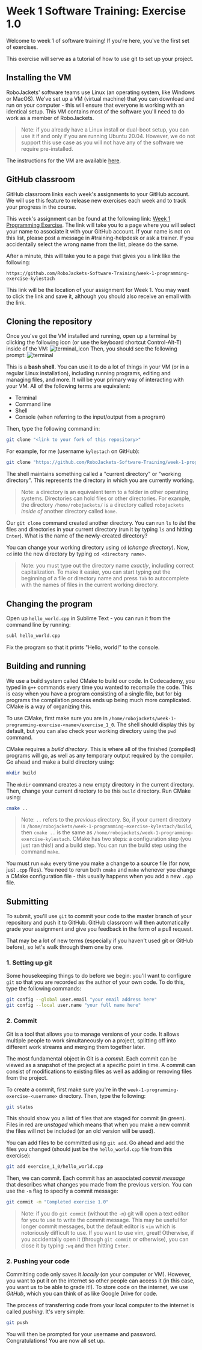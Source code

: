 # Week 1 Software Training: Exercise 1.0

Welcome to week 1 of software training! If you're here, you've the first set of exercises.

This exercise will serve as a tutorial of how to use git to set up your project.

## Installing the VM
RoboJackets' software teams use Linux (an operating system, like Windows or MacOS). We've set up a VM (virtual machine) that you can download and run on your computer - this will ensure that everyone is working with an identical setup. This VM contains most of the software you'll need to do work as a member of RoboJackets.

> Note: if you already have a Linux install or dual-boot setup, you can use it if and only if you are running Ubuntu 20.04. However, we do not support this use case as you will not have any of the software we require pre-installed.

The instructions for the VM are available [here]().

## GitHub classroom
GitHub classroom links each week's assignments to your GitHub account. We will use this feature to release new exercises each week and to track your progress in the course.

This week's assignment can be found at the following link:
[Week 1 Programming Exercise](https://classroom.github.com/a/HkIuITsO). The link will take you to a page where you will select your name to associate it with your GitHub account. If your name is not on this list, please post a message in #training-helpdesk or ask a trainer. If you accidentally select the wrong name from the list, please do the same.

After a minute, this will take you to a page that gives you a link like the following:
```
https://github.com/RoboJackets-Software-Training/week-1-programming-exercise-kylestach
```
This link will be the location of your assignment for Week 1. You may want to click the link and save it, although you should also receive an email with the link.

## Cloning the repository
Once you've got the VM installed and running, open up a terminal by clicking the following icon (or use the keyboard shortcut Control-Alt-T) inside of the VM:
![terminal_icon]()
Then, you should see the following prompt:
![terminal]()

This is a **bash shell**. You can use it to do a lot of things in your VM (or in a regular Linux installation), including running programs, editing and managing files, and more. It will be your primary way of interacting with your VM. All of the following terms are equivalent:
 - Terminal
 - Command line
 - Shell
 - Console (when referring to the input/output from a program)

Then, type the following command in:
```bash
git clone "<link to your fork of this repository>"
```
For example, for me (username `kylestach` on GitHub):
```bash
git clone "https://github.com/RoboJackets-Software-Training/week-1-programming-exercise-kylestach"
```

The shell maintains something called a "current directory" or "working directory". This represents the directory in which you are currently working.
> Note: a directory is an equivalent term to a folder in other operating systems.
Directories can hold files or other directories. For example, the directory `/home/robojackets/` is a directory called `robojackets` _inside of_ another directory called `home`.

Our `git clone` command created another directory. You can run `ls` to _list_ the files and directories in your current directory (run it by typing `ls` and hitting `Enter`). What is the name of the newly-created directory?

You can change your working directory using `cd` (_change directory_). Now, `cd` into the new directory by typing `cd <directory name>`.

> Note: you must type out the directory name _exactly_, including correct capitalization. To make it easier, you can start typing out the beginning of a file or directory name and press `Tab` to autocomplete with the names of files in the current working directory.

## Changing the program
Open up `hello_world.cpp` in Sublime Text - you can run it from the command line by running:
```cpp
subl hello_world.cpp
```

Fix the program so that it prints "Hello, world!" to the console.

## Building and running
We use a build system called CMake to build our code. In Codecademy, you typed in `g++` commands every time you wanted to recompile the code. This is easy when you have a program consisting of a single file, but for big programs the compilation process ends up being much more complicated. CMake is a way of organizing this.

To use CMake, first make sure you are in `/home/robojackets/week-1-programming-exercise-<name>/exercise_1_0`. The shell should display this by default, but you can also check your working directory using the `pwd` command.

CMake requires a _build directory_. This is where all of the finished (compiled) programs will go, as well as any temporary output required by the compiler. Go ahead and make a build directory using:
```bash
mkdir build
```
The `mkdir` command creates a new empty directory in the current directory. Then, change your current directory to be this `build` directory. Run CMake using:
```bash
cmake ..
```
> Note: `..` refers to the _previous_ directory. So, if your current directory is `/home/robojackets/week-1-programming-exercise-kylestach/build`, then `cmake ..` is the same as `/home/robojackets/week-1-programming-exercise-kylestach`.
CMake has two steps: a configuration step (you just ran this!) and a build step. You can run the build step using the command `make`.

You must run `make` every time you make a change to a source file (for now, just `.cpp` files). You need to rerun both `cmake` and `make` whenever you change a CMake configuration file - this usually happens when you add a new `.cpp` file.

## Submitting
To submit, you'll use `git` to commit your code to the master branch of your repository and push it to GitHub. GitHub classroom will then automatically grade your assignment and give you feedback in the form of a pull request.

That may be a lot of new terms (especially if you haven't used git or GitHub before), so let's walk through them one by one.

### 1. Setting up git
Some housekeeping things to do before we begin: you'll want to configure `git` so that you are recorded as the author of your own code. To do this, type the following commands:
```bash
git config --global user.email "your email address here"
git config --local user.name "your full name here"
```

### 2. Commit
Git is a tool that allows you to manage versions of your code. It allows multiple people to work simultaneously on a project, splitting off into different work streams and merging them together later.

The most fundamental object in Git is a _commit_. Each commit can be viewed as a snapshot of the project at a specific point in time. A commit can consist of modifications to existing files as well as adding or removing files from the project.

To create a commit, first make sure you're in the `week-1-programming-exercise-<username>` directory. Then, type the following:
```bash
git status
```
This should show you a list of files that are staged for commit (in green). Files in red are _unstaged_ which means that when you make a new commit the files will not be included (or an old version will be used).

You can add files to be committed using `git add`. Go ahead and add the files you changed (should just be the `hello_world.cpp` file from this exercise):
```bash
git add exercise_1_0/hello_world.cpp
```
Then, we can commit. Each commit has an associated _commit message_ that describes what changes you made from the previous version. You can use the `-m` flag to specify a commit message:
```bash
git commit -m "Completed exercise 1.0"
```

> Note: if you do `git commit` (without the `-m`) git will open a text editor for you to use to write the commit message. This may be useful for longer commit messages, but the default editor is `vim` which is notoriously difficult to use. If you want to use vim, great! Otherwise, if you accidentally open it (through `git commit` or otherwise), you can close it by typing `:wq` and then hitting `Enter`.

### 2. Pushing your code
Committing code only saves it _locally_ (on your computer or VM). However, you want to put it on the internet so other people can access it (in this case, you want us to be able to grade it!). To store code on the internet, we use _GitHub_, which you can think of as like Google Drive for code.

The process of transferring code from your local computer to the internet is called _pushing_. It's very simple:
```bash
git push
```
You will then be prompted for your username and password. Congratulations! You are now all set up.
